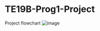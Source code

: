 # TE19B-Prog1-Project
Project flowchart 
![image](https://user-images.githubusercontent.com/70270613/119236395-74aca900-bb37-11eb-8d79-70602664d702.png)

